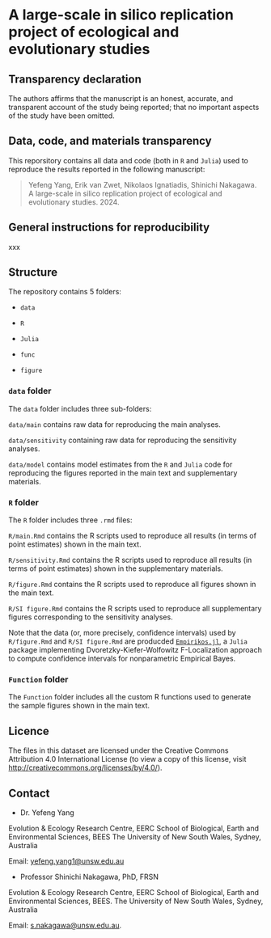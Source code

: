 # A large-scale in silico replication project of ecological and evolutionary studies


## Transparency declaration

The authors affirms that the manuscript is an honest, accurate, and transparent account of the study being reported; that no important
aspects of the study have been omitted.

## Data, code, and materials transparency

This reporsitory contains all data and code (both in `R` and `Julia`)  used to reproduce the results reported in the following manuscript:

> Yefeng Yang, Erik van Zwet, Nikolaos Ignatiadis, Shinichi Nakagawa. A large-scale in silico replication project of ecological and evolutionary studies. 2024.

## General instructions for reproducibility

xxx


## Structure

The repository contains 5 folders:

- `data`

- `R`

- `Julia`

- `func`
 
- `figure`

  
### `data` folder

The `data` folder includes three sub-folders:

`data/main` contains raw data for reproducing the main analyses.

`data/sensitivity` containing raw data for reproducing the sensitivity analyses.

`data/model` contains model estimates from the `R` and `Julia` code for reproducing the figures reported in the main text and supplementary materials.

### `R` folder

The `R` folder includes three `.rmd` files:

`R/main.Rmd` contains the R scripts used to reproduce all results (in terms of point estimates) shown in the main text. 

`R/sensitivity.Rmd` contains the R scripts used to reproduce all results (in terms of point estimates) shown in the supplementary materials. 

`R/figure.Rmd` contains the R scripts used to reproduce all figures shown in the main text. 

`R/SI figure.Rmd` contains the R scripts used to reproduce all supplementary figures corresponding to the sensitivity analyses.

Note that the data (or, more precisely, confidence intervals) used by `R/figure.Rmd` and `R/SI figure.Rmd` are producded [`Empirikos.jl`](https://github.com/nignatiadis/Empirikos.jl), a `Julia` package implementing Dvoretzky-Kiefer-Wolfowitz F-Localization approach to compute confidence intervals for nonparametric Empirical Bayes. 


### `Function` folder

The `Function` folder includes all the custom R functions used to generate the sample figures shown in the main text.



## Licence

The files in this dataset are licensed under the Creative Commons Attribution 4.0 International License (to view a copy of this license, visit http://creativecommons.org/licenses/by/4.0/).

## Contact

- Dr. Yefeng Yang

Evolution & Ecology Research Centre, EERC
School of Biological, Earth and Environmental Sciences, BEES
The University of New South Wales, Sydney, Australia

Email: yefeng.yang1@unsw.edu.au

- Professor Shinichi Nakagawa, PhD, FRSN

Evolution & Ecology Research Centre, EERC
School of Biological, Earth and Environmental Sciences, BEES. 
The University of New South Wales, Sydney, Australia  

Email: s.nakagawa@unsw.edu.au.  
